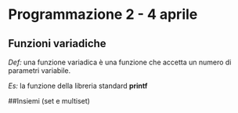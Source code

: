 # Programmazione 2 - 4 aprile
## Funzioni variadiche
*Def:* una funzione variadica è una funzione che accetta un numero di parametri variabile. 

*Es:* la funzione della libreria standard **printf**

##Insiemi (set e multiset)
